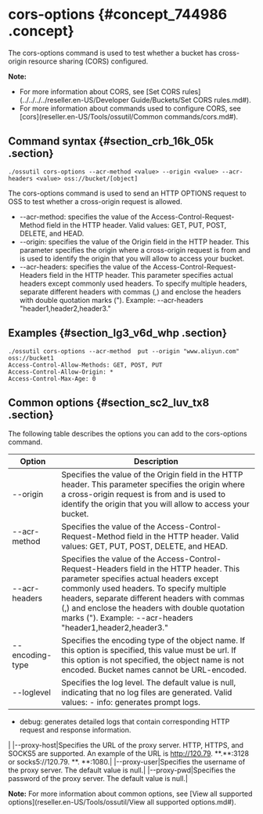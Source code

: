 # cors-options {#concept_744986 .concept}

The cors-options command is used to test whether a bucket has cross-origin resource sharing \(CORS\) configured.

**Note:** 

-   For more information about CORS, see [Set CORS rules](../../../../reseller.en-US/Developer Guide/Buckets/Set CORS rules.md#).
-   For more information about commands used to configure CORS, see [cors](reseller.en-US/Tools/ossutil/Common commands/cors.md#).

## Command syntax {#section_crb_16k_05k .section}

``` {#codeblock_sj6_9ud_spr}
./ossutil cors-options --acr-method <value> --origin <value> --acr-headers <value> oss://bucket/[object]
```

The cors-options command is used to send an HTTP OPTIONS request to OSS to test whether a cross-origin request is allowed.

-   --acr-method: specifies the value of the Access-Control-Request-Method field in the HTTP header. Valid values: GET, PUT, POST, DELETE, and HEAD.
-   --origin: specifies the value of the Origin field in the HTTP header. This parameter specifies the origin where a cross-origin request is from and is used to identify the origin that you will allow to access your bucket.
-   --acr-headers: specifies the value of the Access-Control-Request-Headers field in the HTTP header. This parameter specifies actual headers except commonly used headers. To specify multiple headers, separate different headers with commas \(,\) and enclose the headers with double quotation marks \("\). Example: --acr-headers "header1,header2,header3."

## Examples {#section_lg3_v6d_whp .section}

``` {#codeblock_5qx_etg_nr4}
./ossutil cors-options --acr-method  put --origin "www.aliyun.com" oss://bucket1
Access-Control-Allow-Methods: GET, POST, PUT
Access-Control-Allow-Origin: *
Access-Control-Max-Age: 0
```

## Common options {#section_sc2_luv_tx8 .section}

The following table describes the options you can add to the cors-options command.

|Option|Description|
|------|-----------|
|--origin|Specifies the value of the Origin field in the HTTP header. This parameter specifies the origin where a cross-origin request is from and is used to identify the origin that you will allow to access your bucket.|
|--acr-method|Specifies the value of the Access-Control-Request-Method field in the HTTP header. Valid values: GET, PUT, POST, DELETE, and HEAD.|
|--acr-headers|Specifies the value of the Access-Control-Request-Headers field in the HTTP header. This parameter specifies actual headers except commonly used headers. To specify multiple headers, separate different headers with commas \(,\) and enclose the headers with double quotation marks \("\). Example: --acr-headers "header1,header2,header3."|
|--encoding-type|Specifies the encoding type of the object name. If this option is specified, this value must be url. If this option is not specified, the object name is not encoded. Bucket names cannot be URL-encoded.|
|--loglevel|Specifies the log level. The default value is null, indicating that no log files are generated. Valid values: -   info: generates prompt logs.
-   debug: generates detailed logs that contain corresponding HTTP request and response information.

 |
|--proxy-host|Specifies the URL of the proxy server. HTTP, HTTPS, and SOCKS5 are supported. An example of the URL is http://120.79. \*\*.\*\*:3128 or socks5://120.79. \*\*. \*\*:1080.|
|--proxy-user|Specifies the username of the proxy server. The default value is null.|
|--proxy-pwd|Specifies the password of the proxy server. The default value is null.|

**Note:** For more information about common options, see [View all supported options](reseller.en-US/Tools/ossutil/View all supported options.md#).


